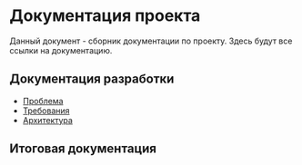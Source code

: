 # Документация проекта

Данный документ - сборник документации по проекту. Здесь будут все ссылки на 
документацию.

## Документация разработки

* [Проблема](dev/problem.md)
* [Требования](dev/requirements.md)
* [Архитектура](dev/architecture.md)

## Итоговая документация 
